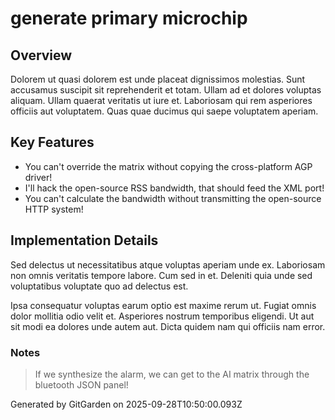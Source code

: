 # generate primary microchip

## Overview
Dolorem ut quasi dolorem est unde placeat dignissimos molestias. Sunt accusamus suscipit sit reprehenderit et totam. Ullam ad et dolores voluptas aliquam. Ullam quaerat veritatis ut iure et. Laboriosam qui rem asperiores officiis aut voluptatem. Quas quae ducimus qui saepe voluptatem aperiam.

## Key Features
- You can't override the matrix without copying the cross-platform AGP driver!
- I'll hack the open-source RSS bandwidth, that should feed the XML port!
- You can't calculate the bandwidth without transmitting the open-source HTTP system!

## Implementation Details
Sed delectus ut necessitatibus atque voluptas aperiam unde ex. Laboriosam non omnis veritatis tempore labore. Cum sed in et. Deleniti quia unde sed voluptatibus voluptate quo ad delectus est.
 Ipsa consequatur voluptas earum optio est maxime rerum ut. Fugiat omnis dolor mollitia odio velit et. Asperiores nostrum temporibus eligendi. Ut aut sit modi ea dolores unde autem aut. Dicta quidem nam qui officiis nam error.

### Notes
> If we synthesize the alarm, we can get to the AI matrix through the bluetooth JSON panel!

Generated by GitGarden on 2025-09-28T10:50:00.093Z